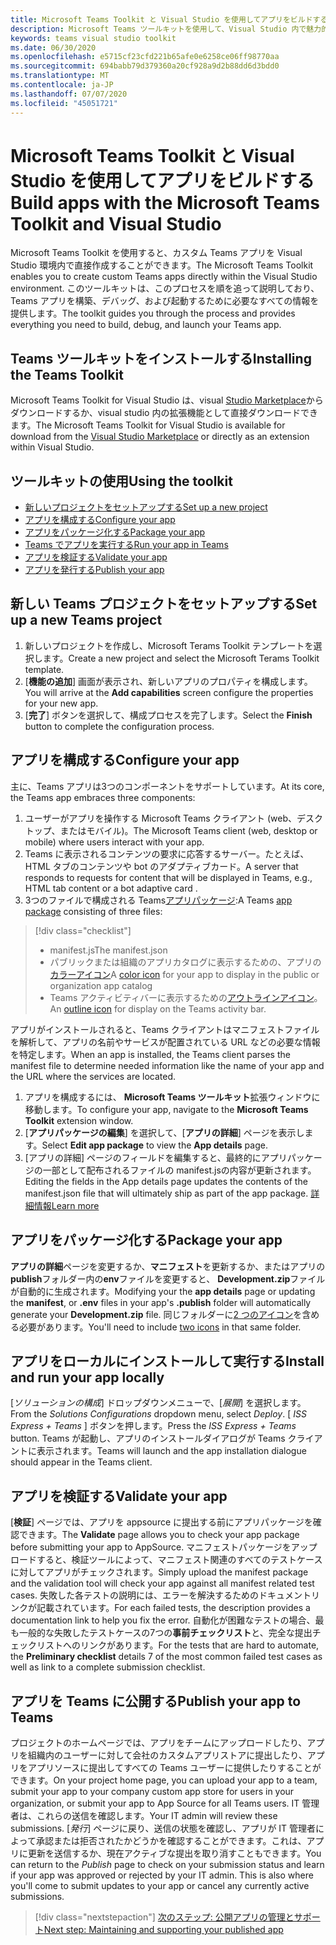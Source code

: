 ```yaml
---
title: Microsoft Teams Toolkit と Visual Studio を使用してアプリをビルドする
description: Microsoft Teams ツールキットを使用して、Visual Studio 内で魅力的なカスタムアプリを直接作成する
keywords: teams visual studio toolkit
ms.date: 06/30/2020
ms.openlocfilehash: e5715cf23cfd221b65afe0e6258ce06ff98770aa
ms.sourcegitcommit: 694babb79d379360a20cf928a9d2b88dd6d3bdd0
ms.translationtype: MT
ms.contentlocale: ja-JP
ms.lasthandoff: 07/07/2020
ms.locfileid: "45051721"
---
```

# <a name="build-apps-with-the-microsoft-teams-toolkit-and-visual-studio"></a><span data-ttu-id="efd49-104">Microsoft Teams Toolkit と Visual Studio を使用してアプリをビルドする</span><span class="sxs-lookup"><span data-stu-id="efd49-104">Build apps with the Microsoft Teams Toolkit and Visual Studio</span></span>

<span data-ttu-id="efd49-105">Microsoft Teams Toolkit を使用すると、カスタム Teams アプリを Visual Studio 環境内で直接作成することができます。</span><span class="sxs-lookup"><span data-stu-id="efd49-105">The Microsoft Teams Toolkit enables you to create custom Teams apps directly within the Visual Studio environment.</span></span> <span data-ttu-id="efd49-106">このツールキットは、このプロセスを順を追って説明しており、Teams アプリを構築、デバッグ、および起動するために必要なすべての情報を提供します。</span><span class="sxs-lookup"><span data-stu-id="efd49-106">The toolkit guides you through the process and provides everything you need to build, debug, and launch your Teams app.</span></span>

## <a name="installing-the-teams-toolkit"></a><span data-ttu-id="efd49-107">Teams ツールキットをインストールする</span><span class="sxs-lookup"><span data-stu-id="efd49-107">Installing the Teams Toolkit</span></span>

<span data-ttu-id="efd49-108">Microsoft Teams Toolkit for Visual Studio は、visual [Studio Marketplace](https://aka.ms/teams-toolkit)からダウンロードするか、visual studio 内の拡張機能として直接ダウンロードできます。</span><span class="sxs-lookup"><span data-stu-id="efd49-108">The Microsoft Teams Toolkit for Visual Studio is available for download from the [Visual Studio Marketplace](https://aka.ms/teams-toolkit) or directly as an extension within Visual Studio.</span></span>

## <a name="using-the-toolkit"></a><span data-ttu-id="efd49-109">ツールキットの使用</span><span class="sxs-lookup"><span data-stu-id="efd49-109">Using the toolkit</span></span>

- [<span data-ttu-id="efd49-110">新しいプロジェクトをセットアップする</span><span class="sxs-lookup"><span data-stu-id="efd49-110">Set up a new project</span></span>](#set-up-a-new-teams-project)
- [<span data-ttu-id="efd49-111">アプリを構成する</span><span class="sxs-lookup"><span data-stu-id="efd49-111">Configure your app</span></span>](#configure-your-app)
- [<span data-ttu-id="efd49-112">アプリをパッケージ化する</span><span class="sxs-lookup"><span data-stu-id="efd49-112">Package your app</span></span>](#package-your-app)
- [<span data-ttu-id="efd49-113">Teams でアプリを実行する</span><span class="sxs-lookup"><span data-stu-id="efd49-113">Run your app in Teams</span></span>](#install-and-run-your-app-locally)
- [<span data-ttu-id="efd49-114">アプリを検証する</span><span class="sxs-lookup"><span data-stu-id="efd49-114">Validate your app</span></span>](#validate-your-app)
- [<span data-ttu-id="efd49-115">アプリを発行する</span><span class="sxs-lookup"><span data-stu-id="efd49-115">Publish your app</span></span>](#publish-your-app-to-teams)

## <a name="set-up-a-new-teams-project"></a><span data-ttu-id="efd49-116">新しい Teams プロジェクトをセットアップする</span><span class="sxs-lookup"><span data-stu-id="efd49-116">Set up a new Teams project</span></span>

1. <span data-ttu-id="efd49-117">新しいプロジェクトを作成し、Microsoft Terams Toolkit テンプレートを選択します。</span><span class="sxs-lookup"><span data-stu-id="efd49-117">Create a new project and select the Microsoft Terams Toolkit template.</span></span>
1. <span data-ttu-id="efd49-118">[**機能の追加**] 画面が表示され、新しいアプリのプロパティを構成します。</span><span class="sxs-lookup"><span data-stu-id="efd49-118">You will arrive at the **Add capabilities** screen configure the properties for your new app.</span></span>
1. <span data-ttu-id="efd49-119">[**完了**] ボタンを選択して、構成プロセスを完了します。</span><span class="sxs-lookup"><span data-stu-id="efd49-119">Select the **Finish** button to complete the configuration process.</span></span>

## <a name="configure-your-app"></a><span data-ttu-id="efd49-120">アプリを構成する</span><span class="sxs-lookup"><span data-stu-id="efd49-120">Configure your app</span></span>

<span data-ttu-id="efd49-121">主に、Teams アプリは3つのコンポーネントをサポートしています。</span><span class="sxs-lookup"><span data-stu-id="efd49-121">At its core, the Teams app embraces three components:</span></span>

  1. <span data-ttu-id="efd49-122">ユーザーがアプリを操作する Microsoft Teams クライアント (web、デスクトップ、またはモバイル)。</span><span class="sxs-lookup"><span data-stu-id="efd49-122">The Microsoft Teams client (web, desktop or mobile) where users interact with your app.</span></span>
  1. <span data-ttu-id="efd49-123">Teams に表示されるコンテンツの要求に応答するサーバー。たとえば、HTML タブのコンテンツや bot のアダプティブカード。</span><span class="sxs-lookup"><span data-stu-id="efd49-123">A server that responds to requests for content that will be displayed in Teams, e.g., HTML tab content or a bot adaptive card .</span></span>
  1. <span data-ttu-id="efd49-124">3つのファイルで構成される Teams[アプリパッケージ](/concepts/build-and-test/apps-package.md):</span><span class="sxs-lookup"><span data-stu-id="efd49-124">A Teams [app package](/concepts/build-and-test/apps-package.md) consisting of three files:</span></span>

  > [!div class="checklist"]
  >
  > - <span data-ttu-id="efd49-125">manifest.js</span><span class="sxs-lookup"><span data-stu-id="efd49-125">The manifest.json</span></span> 
  > - <span data-ttu-id="efd49-126">パブリックまたは組織のアプリカタログに表示するための、アプリの[カラーアイコン](../resources/schema/manifest-schema.md#icons)</span><span class="sxs-lookup"><span data-stu-id="efd49-126">A [color icon](../resources/schema/manifest-schema.md#icons) for your app to display in the public or organization app catalog</span></span>
 > - <span data-ttu-id="efd49-127">Teams アクティビティバーに表示するための[アウトラインアイコン](../resources/schema/manifest-schema.md#icons)。</span><span class="sxs-lookup"><span data-stu-id="efd49-127">An [outline icon](../resources/schema/manifest-schema.md#icons) for display on the Teams activity bar.</span></span>

<span data-ttu-id="efd49-128">アプリがインストールされると、Teams クライアントはマニフェストファイルを解析して、アプリの名前やサービスが配置されている URL などの必要な情報を特定します。</span><span class="sxs-lookup"><span data-stu-id="efd49-128">When an app is installed, the Teams client parses the manifest file to determine needed information like the name of your app and the URL where the services are located.</span></span>

1. <span data-ttu-id="efd49-129">アプリを構成するには、 **Microsoft Teams ツールキット**拡張ウィンドウに移動します。</span><span class="sxs-lookup"><span data-stu-id="efd49-129">To configure your app, navigate to the **Microsoft Teams Toolkit** extension window.</span></span>
1. <span data-ttu-id="efd49-130">[**アプリパッケージの編集**] を選択して、[**アプリの詳細**] ページを表示します。</span><span class="sxs-lookup"><span data-stu-id="efd49-130">Select **Edit app package** to view the **App details** page.</span></span>
1. <span data-ttu-id="efd49-131">[アプリの詳細] ページのフィールドを編集すると、最終的にアプリパッケージの一部として配布されるファイルの manifest.jsの内容が更新されます。</span><span class="sxs-lookup"><span data-stu-id="efd49-131">Editing the fields in the App details page updates the contents of the manifest.json file that will ultimately ship as part of the app package.</span></span> [<span data-ttu-id="efd49-132">詳細情報</span><span class="sxs-lookup"><span data-stu-id="efd49-132">Learn more</span></span>](https://aka.ms/teams-toolkit-manifest)

## <a name="package-your-app"></a><span data-ttu-id="efd49-133">アプリをパッケージ化する</span><span class="sxs-lookup"><span data-stu-id="efd49-133">Package your app</span></span>

<span data-ttu-id="efd49-134">**アプリの詳細**ページを変更するか、**マニフェスト**を更新するか、またはアプリの**publish**フォルダー内の**env**ファイルを変更すると、 **Development.zip**ファイルが自動的に生成されます。</span><span class="sxs-lookup"><span data-stu-id="efd49-134">Modifying your the **app details** page or updating the **manifest**, or **.env** files in your app's  **.publish** folder will automatically generate your **Development.zip** file.</span></span> <span data-ttu-id="efd49-135">同じフォルダーに[2 つのアイコン](../concepts/build-and-test/apps-package.md#icons)を含める必要があります。</span><span class="sxs-lookup"><span data-stu-id="efd49-135">You'll need to include [two icons](../concepts/build-and-test/apps-package.md#icons) in that same folder.</span></span>

## <a name="install-and-run-your-app-locally"></a><span data-ttu-id="efd49-136">アプリをローカルにインストールして実行する</span><span class="sxs-lookup"><span data-stu-id="efd49-136">Install and run your app locally</span></span>

<span data-ttu-id="efd49-137">[*ソリューションの構成*] ドロップダウンメニューで、[*展開*] を選択します。</span><span class="sxs-lookup"><span data-stu-id="efd49-137">From the *Solutions Configurations* dropdown menu, select *Deploy*.</span></span> <span data-ttu-id="efd49-138">[ *ISS Express + Teams* ] ボタンを押します。</span><span class="sxs-lookup"><span data-stu-id="efd49-138">Press the *ISS Express + Teams* button.</span></span> <span data-ttu-id="efd49-139">Teams が起動し、アプリのインストールダイアログが Teams クライアントに表示されます。</span><span class="sxs-lookup"><span data-stu-id="efd49-139">Teams will launch and the app installation dialogue should appear in the Teams client.</span></span>

## <a name="validate-your-app"></a><span data-ttu-id="efd49-140">アプリを検証する</span><span class="sxs-lookup"><span data-stu-id="efd49-140">Validate your app</span></span>

<span data-ttu-id="efd49-141">[**検証**] ページでは、アプリを appsource に提出する前にアプリパッケージを確認できます。</span><span class="sxs-lookup"><span data-stu-id="efd49-141">The **Validate** page allows you to check your app package before submitting your app to AppSource.</span></span> <span data-ttu-id="efd49-142">マニフェストパッケージをアップロードすると、検証ツールによって、マニフェスト関連のすべてのテストケースに対してアプリがチェックされます。</span><span class="sxs-lookup"><span data-stu-id="efd49-142">Simply upload the manifest package and the validation tool will check your app against all manifest related test cases.</span></span> <span data-ttu-id="efd49-143">失敗した各テストの説明には、エラーを解決するためのドキュメントリンクが記載されています。</span><span class="sxs-lookup"><span data-stu-id="efd49-143">For each failed tests, the description provides a documentation link to help you fix the error.</span></span> <span data-ttu-id="efd49-144">自動化が困難なテストの場合、最も一般的な失敗したテストケースの7つの**事前チェックリスト**と、完全な提出チェックリストへのリンクがあります。</span><span class="sxs-lookup"><span data-stu-id="efd49-144">For the tests that are hard to automate, the **Preliminary checklist** details 7 of the most common failed test cases as well as link to a complete submission checklist.</span></span>

## <a name="publish-your-app-to-teams"></a><span data-ttu-id="efd49-145">アプリを Teams に公開する</span><span class="sxs-lookup"><span data-stu-id="efd49-145">Publish your app to Teams</span></span>

<span data-ttu-id="efd49-146">プロジェクトのホームページでは、アプリをチームにアップロードしたり、アプリを組織内のユーザーに対して会社のカスタムアプリストアに提出したり、アプリをアプリソースに提出してすべての Teams ユーザーに提供したりすることができます。</span><span class="sxs-lookup"><span data-stu-id="efd49-146">On your project home page, you can upload your app to a team, submit your app to your company custom app store for users in your organization, or submit your app to App Source for all Teams users.</span></span> <span data-ttu-id="efd49-147">IT 管理者は、これらの送信を確認します。</span><span class="sxs-lookup"><span data-stu-id="efd49-147">Your IT admin will review these submissions.</span></span> <span data-ttu-id="efd49-148">[*発行*] ページに戻り、送信の状態を確認し、アプリが IT 管理者によって承認または拒否されたかどうかを確認することができます。これは、アプリに更新を送信するか、現在アクティブな提出を取り消すこともできます。</span><span class="sxs-lookup"><span data-stu-id="efd49-148">You can return to the *Publish* page to check on your submission status and learn if your app was approved or rejected by your IT admin. This is also where you'll come to submit updates to your app or cancel any currently active submissions.</span></span>

> [!div class="nextstepaction"]
> [<span data-ttu-id="efd49-149">次のステップ: 公開アプリの管理とサポート</span><span class="sxs-lookup"><span data-stu-id="efd49-149">Next step: Maintaining and supporting your published app</span></span>](../concepts/deploy-and-publish/appsource/post-publish/overview.md)
